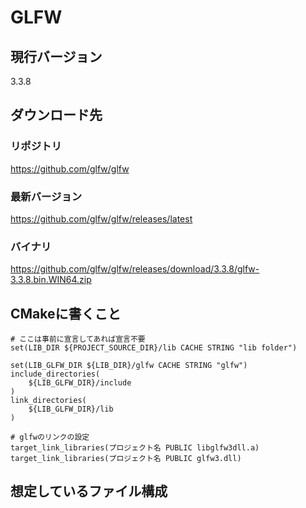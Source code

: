 # GLFW
## 現行バージョン
3.3.8

## ダウンロード先
### リポジトリ
https://github.com/glfw/glfw

### 最新バージョン
https://github.com/glfw/glfw/releases/latest

### バイナリ
https://github.com/glfw/glfw/releases/download/3.3.8/glfw-3.3.8.bin.WIN64.zip

## CMakeに書くこと
```
# ここは事前に宣言してあれば宣言不要
set(LIB_DIR ${PROJECT_SOURCE_DIR}/lib CACHE STRING "lib folder")

set(LIB_GLFW_DIR ${LIB_DIR}/glfw CACHE STRING "glfw")
include_directories(
    ${LIB_GLFW_DIR}/include
)
link_directories(
    ${LIB_GLFW_DIR}/lib
)

# glfwのリンクの設定
target_link_libraries(プロジェクト名 PUBLIC libglfw3dll.a)
target_link_libraries(プロジェクト名 PUBLIC glfw3.dll)
```


## 想定しているファイル構成
